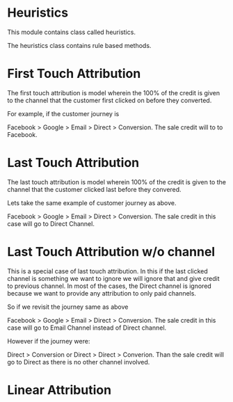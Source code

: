 # Heuristics

This module contains class called heuristics. 

The heuristics class contains rule based methods.

# First Touch Attribution

The first touch attribution is model wherein the 100% of the credit is given to the channel that the customer first clicked on before they converted. 

For example, if the customer journey is 

Facebook > Google > Email > Direct > Conversion. The sale credit will to to Facebook. 

# Last Touch Attribution 

The last touch attribution is model wherein 100% of the credit is given to the channel that the customer clicked last before they convered. 

Lets take the same example of customer journey as above.

Facebook > Google > Email > Direct > Conversion. The sale credit in this case will go to Direct Channel.

# Last Touch Attribution w/o channel

This is a special case of last touch attribution. In this if the last clicked channel is something we want to ignore we will ignore that and give credit to previous channel. In most of the cases, the Direct channel is ignored because we want to provide any attribution to only paid channels. 

So if we revisit the journey same as above 

Facebook > Google > Email > Direct > Conversion. The sale credit in this case will go to Email Channel instead of Direct channel. 

However if the journey were: 

Direct > Conversion or Direct > Direct > Converion. Than the sale credit will go to Direct as there is no other channel involved.

# Linear Attribution 

